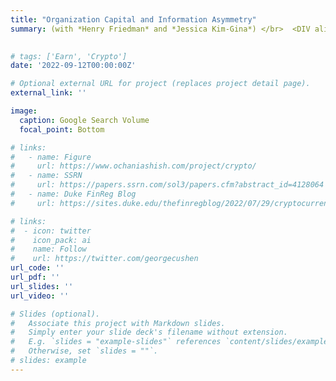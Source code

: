 ```yaml
---
title: "Organization Capital and Information Asymmetry"
summary: (with *Henry Friedman* and *Jessica Kim-Gina*) </br>  <DIV align="justify"> This paper investigates whether organization capital is associated with information asymmetry between corporate insiders and outsiders. Consistent with organization capital creating information asymmetry, we find that it is positively associated with insider trading profits. Organization capital is also associated with lower voluntary disclosure and financial statement readability, implying that organization capital creates information asymmetry that is net beneficial to corporate the insiders. To better understand the potential sources of information asymmetry, we provide evidence on the compositions of organization capital by examining how they map into specific types of intangible assets recognized in mergers and acquisitions. We find that target firms’ organization capital is significantly associated with marketing-based intangibles and goodwill, consistent with organization capital capturing both risky brand investments and alienable human capital. </DIV>
     

# tags: ['Earn', 'Crypto']
date: '2022-09-12T00:00:00Z'

# Optional external URL for project (replaces project detail page).
external_link: ''

image: 
  caption: Google Search Volume
  focal_point: Bottom

# links:
#   - name: Figure
#     url: https://www.ochaniashish.com/project/crypto/
#   - name: SSRN
#     url: https://papers.ssrn.com/sol3/papers.cfm?abstract_id=4128064
#   - name: Duke FinReg Blog
#     url: https://sites.duke.edu/thefinregblog/2022/07/29/cryptocurrency-disruption-and-investor-reaction-to-earnings-announcements/

# links:
#  - icon: twitter
#    icon_pack: ai
#    name: Follow
#    url: https://twitter.com/georgecushen
url_code: ''
url_pdf: ''
url_slides: ''
url_video: ''

# Slides (optional).
#   Associate this project with Markdown slides.
#   Simply enter your slide deck's filename without extension.
#   E.g. `slides = "example-slides"` references `content/slides/example-slides.md`.
#   Otherwise, set `slides = ""`.
# slides: example
---
```

